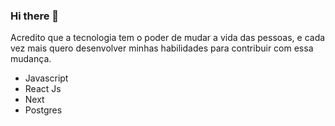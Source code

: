 ### Hi there 👋

Acredito que a tecnologia tem o poder de mudar a vida das pessoas, e cada vez mais quero desenvolver minhas habilidades para contribuir com essa mudança.

- Javascript
- React Js
- Next
- Postgres

<!--
**andersonsilvapp/andersonsilvapp** is a ✨ _special_ ✨ repository because its `README.md` (this file) appears on your GitHub profile.

Here are some ideas to get you started:

- 🔭 I’m currently working on ...
- 🌱 I’m currently learning ...
- 👯 I’m looking to collaborate on ...
- 🤔 I’m looking for help with ...
- 💬 Ask me about ...
- 📫 How to reach me: ...
- 😄 Pronouns: ...
- ⚡ Fun fact: ...
-->
